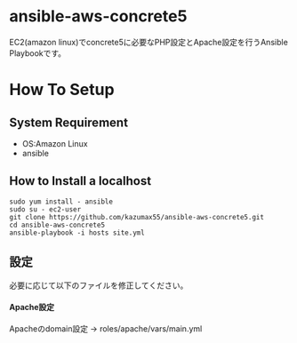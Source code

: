 ansible-aws-concrete5
====
EC2(amazon linux)でconcrete5に必要なPHP設定とApache設定を行うAnsible Playbookです。
# How To Setup

## System Requirement

* OS:Amazon Linux
* ansible

## How to Install a localhost

```
sudo yum install - ansible
sudo su - ec2-user
git clone https://github.com/kazumax55/ansible-aws-concrete5.git
cd ansible-aws-concrete5
ansible-playbook -i hosts site.yml
```
## 設定
必要に応じて以下のファイルを修正してください。

#### Apache設定

Apacheのdomain設定 -> roles/apache/vars/main.yml

